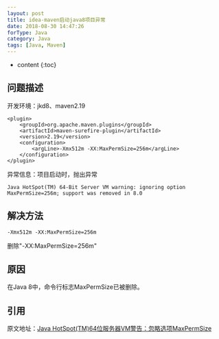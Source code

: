 ```yaml
---
layout: post
title: idea-maven启动java8项目异常
date: 2018-08-30 14:47:26
forType: Java
category: Java
tags: [Java, Maven]
---
```


* content
{:toc}

问题描述
-----------------------------------------------------------------
开发环境：jkd8、maven2.19
```
<plugin>
	<groupId>org.apache.maven.plugins</groupId>
	<artifactId>maven-surefire-plugin</artifactId>
	<version>2.19</version>
	<configuration>
		<argLine>-Xmx512m -XX:MaxPermSize=256m</argLine>
	</configuration>
</plugin>
```

异常信息：项目启动时，抛出异常
```
Java HotSpot(TM) 64-Bit Server VM warning: ignoring option MaxPermSize=256m; support was removed in 8.0
```


解决方法
-----------------------------------------------------------------
```
-Xmx512m -XX:MaxPermSize=256m
```
删除"-XX:MaxPermSize=256m"


原因
-----------------------------------------------------------------
在Java 8中，命令行标志MaxPermSize已被删除。


引用
-----------------------------------------------------------------
原文地址：[Java HotSpot(TM)64位服务器VM警告：忽略选项MaxPermSize](https://codeday.me/bug/20170701/32022.html)